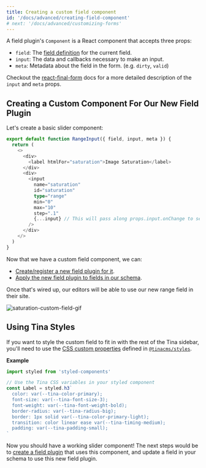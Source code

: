```yaml
---
title: Creating a custom field component
id: '/docs/advanced/creating-field-component'
# next: '/docs/advanced/customizing-forms'
---
```


A field plugin's `Component` is a React component that accepts three props:

- `field`: The [field definition](https://tinacms.org/docs/reference/toolkit/fields) for the current field.
- `input`: The data and callbacks necessary to make an input.
- `meta`: Metadata about the field in the form. (e.g. `dirty`, `valid`)

Checkout the [react-final-form](https://github.com/final-form/react-final-form#fieldrenderprops) docs for a more detailed description of the `input` and `meta` props.

## Creating a Custom Component For Our New Field Plugin

Let's create a basic slider component:

```ts
export default function RangeInput({ field, input, meta }) {
  return (
    <>
      <div>
        <label htmlFor="saturation">Image Saturation</label>
      </div>
      <div>
        <input
          name="saturation"
          id="saturation"
          type="range"
          min="0"
          max="10"
          step=".1"
          {...input} // This will pass along props.input.onChange to set our form values as this input changes.
        />
      </div>
    </>
  )
}
```

Now that we have a custom field component, we can:

- [Create/register a new field plugin for it](/docs/advanced/extending-field-plugin/#creating-a-custom-field-plugin).
- [Apply the new field plugin to fields in our schema](/docs/advanced/extending-field-plugin/#3-use-field-in-tinaschemats).

Once that's wired up, our editors will be able to use our new range field in their site.

![saturation-custom-field-gif](https://res.cloudinary.com/forestry-demo/image/upload/v1645712782/tina-io/docs/saturate-custom-field.gif)

## Using Tina Styles

If you want to style the custom field to fit in with the rest of the Tina sidebar, you'll need to use the [CSS custom properties](/docs/advanced/customizing-ui/) defined in [`@tinacms/styles`](https://github.com/tinacms/tinacms/blob/main/packages/%40tinacms/toolkit/src/packages/styles/Styles.tsx).

**Example**

```jsx
import styled from 'styled-components'

// Use the Tina CSS variables in your styled component
const Label = styled.h3`
  color: var(--tina-color-primary);
  font-size: var(--tina-font-size-3);
  font-weight: var(--tina-font-weight-bold);
  border-radius: var(--tina-radius-big);
  border: 1px solid var(--tina-color-primary-light);
  transition: color linear ease var(--tina-timing-medium);
  padding: var(--tina-padding-small);
`
```

Now you should have a working slider component! The next steps would be to [create a field plugin](/docs/advanced/extending-field-plugin/) that uses this component, and update a field in your schema to use this new field plugin.
